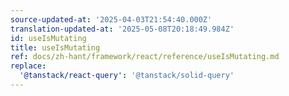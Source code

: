 ```yaml
---
source-updated-at: '2025-04-03T21:54:40.000Z'
translation-updated-at: '2025-05-08T20:18:49.984Z'
id: useIsMutating
title: useIsMutating
ref: docs/zh-hant/framework/react/reference/useIsMutating.md
replace:
  '@tanstack/react-query': '@tanstack/solid-query'
---
```

